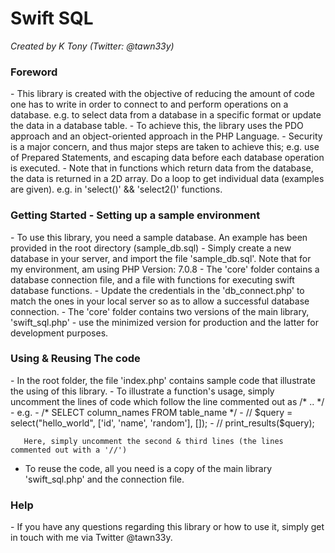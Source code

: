 <h1>Swift SQL</h1>

*Created by K Tony (Twitter: @tawn33y)*

<h3>Foreword</h3>
  - This library is created with the objective of reducing the amount of code one has to write in order to connect to and perform operations on a database.
      e.g. to select data from a database in a specific format or update the data in a database table.
  - To achieve this, the library uses the PDO approach and an object-oriented approach in the PHP Language.
  - Security is a major concern, and thus major steps are taken to achieve this;
      e.g. use of Prepared Statements, and escaping data before each database operation is executed.
  - Note that in functions which return data from the database, the data is returned in a 2D array. Do a loop to get individual data (examples are given).
      e.g. in 'select()' && 'select2()' functions.

<h3>Getting Started - Setting up a sample environment</h3>
   - To use this library, you need a sample database. An example has been provided in the root directory (sample_db.sql)
   - Simply create a new database in your server, and import the file 'sample_db.sql'. Note that for my environment, am using PHP Version: 7.0.8
   - The 'core' folder contains a database connection file, and a file with functions for executing swift database functions.
   - Update the credentials in the 'db_connect.php' to match the ones in your local server so as to allow a successful database connection.
   - The 'core' folder contains two versions of the main library, 'swift_sql.php' - use the minimized version for production and the latter for development purposes.

<h3>Using & Reusing The code</h3>
   - In the root folder, the file 'index.php' contains sample code that illustrate the using of this library.
   - To illustrate a function's usage, simply uncomment the lines of code which follow the line commented out as /* .. */
       - e.g.
      	 -   /* SELECT column_names FROM table_name */
      	 -   // $query = select("hello_world", ['id', 'name', 'random'], []);
     	 -  // print_results($query);

       Here, simply uncomment the second & third lines (the lines commented out with a '//')
   - To reuse the code, all you need is a copy of the main library 'swift_sql.php' and the connection file.

<h3>Help</h3>
  - If you have any questions regarding this library or how to use it, simply get in touch with me via Twitter @tawn33y.
